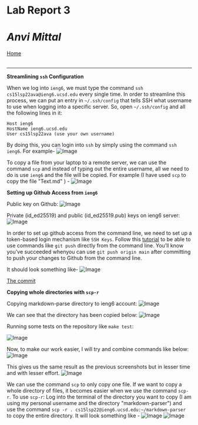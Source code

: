 # Lab Report 3
# *Anvi Mittal*

[Home](index.html)
<br />
<br />

***

**Streamlining `ssh` Configuration**

When we log into `ieng6`, we must type the command `ssh cs15lsp22ava@ieng6.ucsd.edu` every single time. In order to streamline this process, we can put an entry in `~/.ssh/config` that tells SSH what username to use when logging into a specific server. So, open `~/.ssh/config` and all the following lines in it:

```
Host ieng6
HostName ieng6.ucsd.edu
User cs15lsp22ava (use your own username)
```


By doing this, you can login into `ssh` by simply using the command `ssh ieng6`. For example-
![Image](ssh_ieng6.png)

To copy a file from your laptop to a remote server, we can use the command `scp` and instead of typing out the entire username, all we need to do is use `ieng6` and the file will be copied. 
For example (I have used `scp` to copy the file "Text.md" ) -
![Image](scp.png)

**Setting up Github Access from `ieng6`**

Public key on Github:
![Image](public.png)

Private (id_ed25519) and public (id_ed25519.pub) keys on ieng6 server:
![Image](private.png)

In order to set up github access from the command line, we need to set up a token-based login mechanism like `SSH Keys`. Follow this [tutorial](https://docs.github.com/en/authentication/connecting-to-github-with-ssh/adding-a-new-ssh-key-to-your-github-account)
to be able to use commands like `git push` directly from the command line. You’ll know you’ve succeeded whenyou can use `git push origin
main` after committing to push your changes to Github from the command line.

It should look something like-
![Image](github.png)

[The commit](https://github.com/AnviMittal/cse15l-lab-reports/commit/699c580f37b44dedf7fbc510587851047cee13e9)

**Copying whole directories with `scp-r`**

Copying markdown-parse directory to ieng6
account:
![Image](markdown.png)

We can see that the directory has been copied below:
![Image](proof.png)

Running some tests on the repository like `make test`:

![Image](runningtests.png)

Now, to make our work easier, I will try and combine commands like below:
![Image](one_line.png)

This gives us the same result as the previous screenshots but in lesser time and with lesser effort. 
![Image](abc.png)

We can use the command `scp` to only copy one file. If we want to copy a whole directory of files, it becomes easier when we use the command `scp-r`. To use `scp-r`: Log into the terminal of the directory you want to copy (I am using my personal username and the directory "markdown-parser") and use the command `scp -r . cs15lsp22@ieng6.ucsd.edu:~/markdown-parser` to copy the entire directory. It will look something like - 
![Image](mark1.png)
![Image](mark2.png)